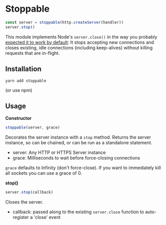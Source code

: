 # Stoppable

```js
const server = stoppable(http.createServer(handler))
server.stop()
```

This module implements Node's `server.close()` in the way you probably
[expected it to work by default](https://github.com/nodejs/node/issues/2642):
It stops accepting new connections and closes existing, idle connections (including keep-alives)
without killing requests that are in-flight.

## Installation

```
yarn add stoppable
```

(or use npm)

## Usage

**Constructor**

```js
stoppable(server, grace)
```

Decorates the server instance with a `stop` method.
Returns the server instance, so can be chained, or can be run as a standalone statement.

- server: Any HTTP or HTTPS Server instance
- grace: Milliseconds to wait before force-closing connections

`grace` defaults to Infinity (don't force-close).
If you want to immediately kill all sockets you can use a grace of 0.

**stop()**

```js
server.stop(callback)
```

Closes the server.

- callback: passed along to the existing `server.close` function to auto-register a 'close' event
